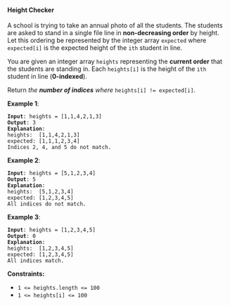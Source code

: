 #### Height Checker

A school is trying to take an annual photo of all the students. The students are asked to stand in a single file line in  **non-decreasing order**  by height. Let this ordering be represented by the integer array  `expected`  where  `expected[i]`  is the expected height of the  `ith`  student in line.

You are given an integer array  `heights`  representing the  **current order**  that the students are standing in. Each  `heights[i]`  is the height of the  `ith`  student in line (**0-indexed**).

Return  _the  **number of indices**  where_ `heights[i] != expected[i]`.

**Example 1**:
<pre><code><b>Input</b>: heights = [1,1,4,2,1,3]
<b>Output</b>: 3
<b>Explanation</b>:
heights:  [1,1,4,2,1,3]
expected: [1,1,1,2,3,4]
Indices 2, 4, and 5 do not match.
</code></pre>

**Example 2**:
<pre><code><b>Input</b>: heights = [5,1,2,3,4]
<b>Output</b>: 5
<b>Explanation</b>:
heights:  [5,1,2,3,4]
expected: [1,2,3,4,5]
All indices do not match.
</code></pre>

**Example 3**:
<pre><code><b>Input</b>: heights = [1,2,3,4,5]
<b>Output</b>: 0
<b>Explanation</b>:
heights:  [1,2,3,4,5]
expected: [1,2,3,4,5]
All indices match.
</code></pre>

**Constraints:**
* `1 <= heights.length <= 100`
* `1 <= heights[i] <= 100`

